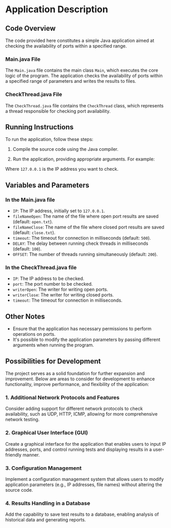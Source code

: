 # Application Description

## Code Overview

The code provided here constitutes a simple Java application aimed at checking the availability of ports within a specified range.

### Main.java File

The `Main.java` file contains the main class `Main`, which executes the core logic of the program. The application checks the availability of ports within a specified range of parameters and writes the results to files.

### CheckThread.java File

The `CheckThread.java` file contains the `CheckThread` class, which represents a thread responsible for checking port availability.

## Running Instructions

To run the application, follow these steps:

1. Compile the source code using the Java compiler.

2. Run the application, providing appropriate arguments. For example:

Where `127.0.0.1` is the IP address you want to check.

## Variables and Parameters

### In the Main.java file

- `IP`: The IP address, initially set to `127.0.0.1`.
- `fileNameOpen`: The name of the file where open port results are saved (default: `open.txt`).
- `fileNameClose`: The name of the file where closed port results are saved (default: `close.txt`).
- `timeout`: The timeout for connection in milliseconds (default: `500`).
- `DELAY`: The delay between running check threads in milliseconds (default: `100`).
- `OFFSET`: The number of threads running simultaneously (default: `200`).

### In the CheckThread.java file

- `IP`: The IP address to be checked.
- `port`: The port number to be checked.
- `writerOpen`: The writer for writing open ports.
- `writerClose`: The writer for writing closed ports.
- `timeout`: The timeout for connection in milliseconds.

## Other Notes

- Ensure that the application has necessary permissions to perform operations on ports.
- It's possible to modify the application parameters by passing different arguments when running the program.
## Possibilities for Development

The project serves as a solid foundation for further expansion and improvement. Below are areas to consider for development to enhance functionality, improve performance, and flexibility of the application:

### 1. Additional Network Protocols and Features

Consider adding support for different network protocols to check availability, such as UDP, HTTP, ICMP, allowing for more comprehensive network testing.

### 2. Graphical User Interface (GUI)

Create a graphical interface for the application that enables users to input IP addresses, ports, and control running tests and displaying results in a user-friendly manner.

### 3. Configuration Management

Implement a configuration management system that allows users to modify application parameters (e.g., IP addresses, file names) without altering the source code.

### 4. Results Handling in a Database

Add the capability to save test results to a database, enabling analysis of historical data and generating reports.
